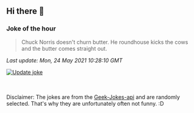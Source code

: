 ## Hi there 👋

### Joke of the hour
<!-- joke -->
>Chuck Norris doesn't churn butter. He roundhouse kicks the cows and the butter comes straight out.
<!-- /joke -->

*Last update: Mon, 24 May 2021 10:28:10 GMT*

[![Update joke](https://github.com/nclskfm/nclskfm/actions/workflows/joke.yml/badge.svg)](https://github.com/nclskfm/nclskfm/actions/workflows/joke.yml)

<br><br>
Disclaimer: The jokes are from the [Geek-Jokes-api](https://github.com/sameerkumar18/geek-joke-api) and are randomly selected. That's why they are unfortunately often not funny. :D
